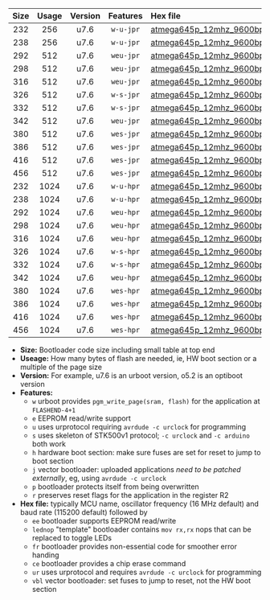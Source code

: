 |Size|Usage|Version|Features|Hex file|
|:-:|:-:|:-:|:-:|:--|
|232|256|u7.6|`w-u-jpr`|[atmega645p_12mhz_9600bps_ur_vbl.hex](https://raw.githubusercontent.com/stefanrueger/urboot/main/atmega645p_12mhz_9600bps_ur_vbl.hex)|
|238|256|u7.6|`w-u-jpr`|[atmega645p_12mhz_9600bps_lednop_ur_vbl.hex](https://raw.githubusercontent.com/stefanrueger/urboot/main/atmega645p_12mhz_9600bps_lednop_ur_vbl.hex)|
|292|512|u7.6|`weu-jpr`|[atmega645p_12mhz_9600bps_ee_ur_vbl.hex](https://raw.githubusercontent.com/stefanrueger/urboot/main/atmega645p_12mhz_9600bps_ee_ur_vbl.hex)|
|298|512|u7.6|`weu-jpr`|[atmega645p_12mhz_9600bps_ee_lednop_ur_vbl.hex](https://raw.githubusercontent.com/stefanrueger/urboot/main/atmega645p_12mhz_9600bps_ee_lednop_ur_vbl.hex)|
|316|512|u7.6|`weu-jpr`|[atmega645p_12mhz_9600bps_ee_lednop_fr_ur_vbl.hex](https://raw.githubusercontent.com/stefanrueger/urboot/main/atmega645p_12mhz_9600bps_ee_lednop_fr_ur_vbl.hex)|
|326|512|u7.6|`w-s-jpr`|[atmega645p_12mhz_9600bps_vbl.hex](https://raw.githubusercontent.com/stefanrueger/urboot/main/atmega645p_12mhz_9600bps_vbl.hex)|
|332|512|u7.6|`w-s-jpr`|[atmega645p_12mhz_9600bps_lednop_vbl.hex](https://raw.githubusercontent.com/stefanrueger/urboot/main/atmega645p_12mhz_9600bps_lednop_vbl.hex)|
|342|512|u7.6|`weu-jpr`|[atmega645p_12mhz_9600bps_ee_lednop_fr_ce_ur_vbl.hex](https://raw.githubusercontent.com/stefanrueger/urboot/main/atmega645p_12mhz_9600bps_ee_lednop_fr_ce_ur_vbl.hex)|
|380|512|u7.6|`wes-jpr`|[atmega645p_12mhz_9600bps_ee_vbl.hex](https://raw.githubusercontent.com/stefanrueger/urboot/main/atmega645p_12mhz_9600bps_ee_vbl.hex)|
|386|512|u7.6|`wes-jpr`|[atmega645p_12mhz_9600bps_ee_lednop_vbl.hex](https://raw.githubusercontent.com/stefanrueger/urboot/main/atmega645p_12mhz_9600bps_ee_lednop_vbl.hex)|
|416|512|u7.6|`wes-jpr`|[atmega645p_12mhz_9600bps_ee_lednop_fr_vbl.hex](https://raw.githubusercontent.com/stefanrueger/urboot/main/atmega645p_12mhz_9600bps_ee_lednop_fr_vbl.hex)|
|456|512|u7.6|`wes-jpr`|[atmega645p_12mhz_9600bps_ee_lednop_fr_ce_vbl.hex](https://raw.githubusercontent.com/stefanrueger/urboot/main/atmega645p_12mhz_9600bps_ee_lednop_fr_ce_vbl.hex)|
|232|1024|u7.6|`w-u-hpr`|[atmega645p_12mhz_9600bps_ur.hex](https://raw.githubusercontent.com/stefanrueger/urboot/main/atmega645p_12mhz_9600bps_ur.hex)|
|238|1024|u7.6|`w-u-hpr`|[atmega645p_12mhz_9600bps_lednop_ur.hex](https://raw.githubusercontent.com/stefanrueger/urboot/main/atmega645p_12mhz_9600bps_lednop_ur.hex)|
|292|1024|u7.6|`weu-hpr`|[atmega645p_12mhz_9600bps_ee_ur.hex](https://raw.githubusercontent.com/stefanrueger/urboot/main/atmega645p_12mhz_9600bps_ee_ur.hex)|
|298|1024|u7.6|`weu-hpr`|[atmega645p_12mhz_9600bps_ee_lednop_ur.hex](https://raw.githubusercontent.com/stefanrueger/urboot/main/atmega645p_12mhz_9600bps_ee_lednop_ur.hex)|
|316|1024|u7.6|`weu-hpr`|[atmega645p_12mhz_9600bps_ee_lednop_fr_ur.hex](https://raw.githubusercontent.com/stefanrueger/urboot/main/atmega645p_12mhz_9600bps_ee_lednop_fr_ur.hex)|
|326|1024|u7.6|`w-s-hpr`|[atmega645p_12mhz_9600bps.hex](https://raw.githubusercontent.com/stefanrueger/urboot/main/atmega645p_12mhz_9600bps.hex)|
|332|1024|u7.6|`w-s-hpr`|[atmega645p_12mhz_9600bps_lednop.hex](https://raw.githubusercontent.com/stefanrueger/urboot/main/atmega645p_12mhz_9600bps_lednop.hex)|
|342|1024|u7.6|`weu-hpr`|[atmega645p_12mhz_9600bps_ee_lednop_fr_ce_ur.hex](https://raw.githubusercontent.com/stefanrueger/urboot/main/atmega645p_12mhz_9600bps_ee_lednop_fr_ce_ur.hex)|
|380|1024|u7.6|`wes-hpr`|[atmega645p_12mhz_9600bps_ee.hex](https://raw.githubusercontent.com/stefanrueger/urboot/main/atmega645p_12mhz_9600bps_ee.hex)|
|386|1024|u7.6|`wes-hpr`|[atmega645p_12mhz_9600bps_ee_lednop.hex](https://raw.githubusercontent.com/stefanrueger/urboot/main/atmega645p_12mhz_9600bps_ee_lednop.hex)|
|416|1024|u7.6|`wes-hpr`|[atmega645p_12mhz_9600bps_ee_lednop_fr.hex](https://raw.githubusercontent.com/stefanrueger/urboot/main/atmega645p_12mhz_9600bps_ee_lednop_fr.hex)|
|456|1024|u7.6|`wes-hpr`|[atmega645p_12mhz_9600bps_ee_lednop_fr_ce.hex](https://raw.githubusercontent.com/stefanrueger/urboot/main/atmega645p_12mhz_9600bps_ee_lednop_fr_ce.hex)|

- **Size:** Bootloader code size including small table at top end
- **Useage:** How many bytes of flash are needed, ie, HW boot section or a multiple of the page size
- **Version:** For example, u7.6 is an urboot version, o5.2 is an optiboot version
- **Features:**
  + `w` urboot provides `pgm_write_page(sram, flash)` for the application at `FLASHEND-4+1`
  + `e` EEPROM read/write support
  + `u` uses urprotocol requiring `avrdude -c urclock` for programming
  + `s` uses skeleton of STK500v1 protocol; `-c urclock` and `-c arduino` both work
  + `h` hardware boot section: make sure fuses are set for reset to jump to boot section
  + `j` vector bootloader: uploaded applications *need to be patched externally*, eg, using `avrdude -c urclock`
  + `p` bootloader protects itself from being overwritten
  + `r` preserves reset flags for the application in the register R2
- **Hex file:** typically MCU name, oscillator frequency (16 MHz default) and baud rate (115200 default) followed by
  + `ee` bootloader supports EEPROM read/write
  + `lednop` "template" bootloader contains `mov rx,rx` nops that can be replaced to toggle LEDs
  + `fr` bootloader provides non-essential code for smoother error handing
  + `ce` bootloader provides a chip erase command
  + `ur` uses urprotocol and requires `avrdude -c urclock` for programming
  + `vbl` vector bootloader: set fuses to jump to reset, not the HW boot section
